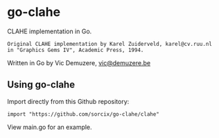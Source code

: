 go-clahe
========

CLAHE implementation in Go.

	Original CLAHE implementation by Karel Zuiderveld, karel@cv.ruu.nl
	in "Graphics Gems IV", Academic Press, 1994.

Written in Go by Vic Demuzere, vic@demuzere.be

Using go-clahe
--------------

Import directly from this Github repository:

	import "https://github.com/sorcix/go-clahe/clahe"

View main.go for an example.
